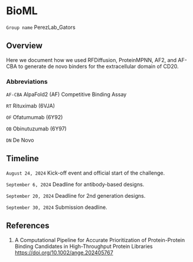 # BioML
```Group name``` PerezLab_Gators

## Overview
Here we document how we used RFDiffusion, ProteinMPNN, AF2, and AF-CBA to generate de novo binders for the extracellular domain of CD20.

### Abbreviations

```AF-CBA``` AlpaFold2 (AF) Competitive Binding Assay

```RT``` Rituximab (6VJA)

```OF``` Ofatumumab (6Y92)

```OB``` Obinutuzumab (6Y97)

```DN``` De Novo

## Timeline

```August 24, 2024``` Kick-off event and official start of the challenge.

```September 6, 2024``` Deadline for antibody-based designs.

```September 20, 2024``` Deadline for 2nd generation designs.

```September 30, 2024``` Submission deadline.

## References

1. A Computational Pipeline for Accurate Prioritization of Protein-Protein Binding Candidates in High-Throughput Protein Libraries
https://doi.org/10.1002/ange.202405767
